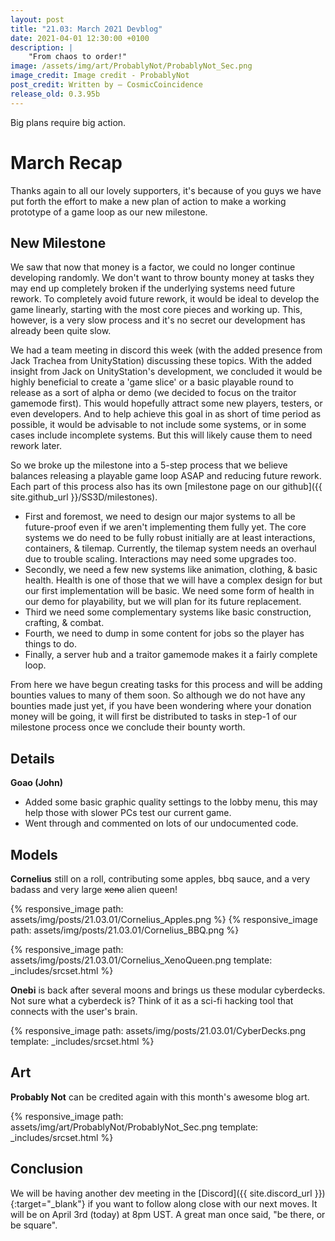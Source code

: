 ```yaml
---
layout: post
title: "21.03: March 2021 Devblog"
date: 2021-04-01 12:30:00 +0100
description: |
    "From chaos to order!"
image: /assets/img/art/ProbablyNot/ProbablyNot_Sec.png
image_credit: Image credit - ProbablyNot
post_credit: Written by – CosmicCoincidence
release_old: 0.3.95b
---
```


Big plans require big action.

# March Recap

Thanks again to all our lovely supporters, it's because of you guys we have put forth the effort to make a new plan of action to make a working prototype of a game loop as our new milestone.

## New Milestone

We saw that now that money is a factor, we could no longer continue developing randomly. We don't want to throw bounty money at tasks they may end up completely broken if the underlying systems need future rework. To completely avoid future rework, it would be ideal to develop the game linearly, starting with the most core pieces and working up. This, however, is a very slow process and it's no secret our development has already been quite slow.

We had a team meeting in discord this week (with the added presence from Jack Trachea from UnityStation) discussing these topics. With the added insight from Jack on UnityStation's development, we concluded it would be highly beneficial to create a 'game slice' or a basic playable round to release as a sort of alpha or demo (we decided to focus on the traitor gamemode first). This would hopefully attract some new players, testers, or even developers. And to help achieve this goal in as short of time period as possible, it would be advisable to not include some systems, or in some cases include incomplete systems. But this will likely cause them to need rework later.

So we broke up the milestone into a 5-step process that we believe balances releasing a playable game loop ASAP and reducing future rework. Each part of this process also has its own [milestone page on our github]({{ site.github_url }}/SS3D/milestones).
- First and foremost, we need to design our major systems to all be future-proof even if we aren't implementing them fully yet. The core systems we do need to be fully robust initially are at least interactions, containers, & tilemap. Currently, the tilemap system needs an overhaul due to trouble scaling. Interactions may need some upgrades too.
- Secondly, we need a few new systems like animation, clothing, & basic health. Health is one of those that we will have a complex design for but our first implementation will be basic. We need some form of health in our demo for playability, but we will plan for its future replacement.
- Third we need some complementary systems like basic construction, crafting, & combat.
- Fourth, we need to dump in some content for jobs so the player has things to do.
- Finally, a server hub and a traitor gamemode makes it a fairly complete loop.

From here we have begun creating tasks for this process and will be adding bounties values to many of them soon. So although we do not have any bounties made just yet, if you have been wondering where your donation money will be going, it will first be distributed to tasks in step-1 of our milestone process once we conclude their bounty worth.

## Details

**Goao (John)**

- Added some basic graphic quality settings to the lobby menu, this may help those with slower PCs test our current game.
- Went through and commented on lots of our undocumented code.

## Models

**Cornelius** still on a roll, contributing some apples, bbq sauce, and a very badass and very large ~~xeno~~ alien queen!

<div class='horizontal-2' markdown='1'>
  {% responsive_image path: assets/img/posts/21.03.01/Cornelius_Apples.png %}
  {% responsive_image path: assets/img/posts/21.03.01/Cornelius_BBQ.png %}
</div>

{% responsive_image path: assets/img/posts/21.03.01/Cornelius_XenoQueen.png template: _includes/srcset.html %}

**Onebi** is back after several moons and brings us these modular cyberdecks. Not sure what a cyberdeck is? Think of it as a sci-fi hacking tool that connects with the user's brain.

{% responsive_image path: assets/img/posts/21.03.01/CyberDecks.png template: _includes/srcset.html %}

## Art

**Probably Not** can be credited again with this month's awesome blog art.

{% responsive_image path: assets/img/art/ProbablyNot/ProbablyNot_Sec.png template: _includes/srcset.html %}

## Conclusion

We will be having another dev meeting in the [Discord]({{ site.discord_url }}){:target="_blank"} if you want to follow along close with our next moves. It will be on April 3rd (today) at 8pm UST. A great man once said, "be there, or be square".
